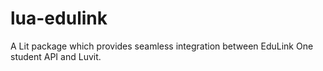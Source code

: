 # lua-edulink
A Lit package which provides seamless integration between EduLink One student API and Luvit.

